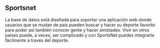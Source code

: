 <h2>Sportsnet</h2>
La base de datos está diseñada para soportar una aplicación web donde usuarios que se mudan de país pueden buscar y hacer su deporte favorito para poder así también conocer gente y hacer amistades. Vivir en otros países puede, a veces, ser complicado y con SportsNet puedes integrarte fácilmente a través del deporte.
